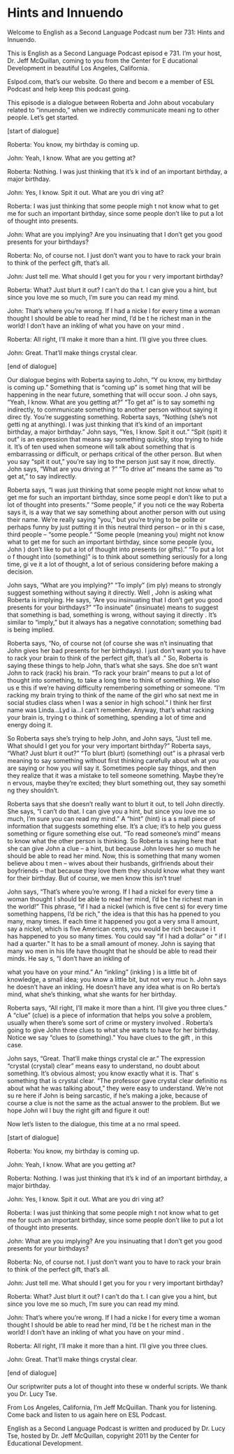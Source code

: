 # Hints and Innuendo

Welcome to English as a Second Language Podcast num ber 731: Hints and Innuendo. 

This is English as a Second Language Podcast episod e 731.  I’m your host, Dr. Jeff McQuillan, coming to you from the Center for E ducational Development in beautiful Los Angeles, California. 

Eslpod.com, that’s our website.  Go there and becom e a member of ESL Podcast and help keep this podcast going. 

This episode is a dialogue between Roberta and John  about vocabulary related to “innuendo,” when we indirectly communicate meani ng to other people.  Let’s get started. 

[start of dialogue] 

Roberta:  You know, my birthday is coming up. 

John:  Yeah, I know.  What are you getting at?   

Roberta:  Nothing.  I was just thinking that it’s k ind of an important birthday, a major birthday. 

John:  Yes, I know.  Spit it out.  What are you dri ving at? 

Roberta:  I was just thinking that some people migh t not know what to get me for such an important birthday, since some people don’t  like to put a lot of thought into presents. 

John:  What are you implying?  Are you insinuating that I don’t get you good presents for your birthdays? 

Roberta:  No, of course not.  I just don’t want you  to have to rack your brain to think of the perfect gift, that’s all. 

John:  Just tell me.  What should I get you for you r very important birthday? 

Roberta:  What?  Just blurt it out?  I can’t do tha t.  I can give you a hint, but since you love me so much, I’m sure you can read my mind.  

John:  That’s where you’re wrong.  If I had a nicke l for every time a woman thought I should be able to read her mind, I’d be t he richest man in the world!  I don’t have an inkling of what you have on your mind . 

Roberta:  All right, I’ll make it more than a hint.   I’ll give you three clues. 

John:  Great.  That’ll make things crystal clear. 

[end of dialogue] 

Our dialogue begins with Roberta saying to John, “Y ou know, my birthday is coming up.”  Something that is “coming up” is somet hing that will be happening in the near future, something that will occur soon.  J ohn says, “Yeah, I know.  What are you getting at?”  “To get at” is to say somethi ng indirectly, to communicate something to another person without saying it direc tly.  You’re suggesting something.  Roberta says, “Nothing (she’s not getti ng at anything).  I was just thinking that it’s kind of an important birthday, a  major birthday.”  John says, “Yes, I know.  Spit it out.”  “Spit (spit) it out” is an expression that means say something quickly, stop trying to hide it.  It’s of ten used when someone will talk about something that is embarrassing or difficult, or perhaps critical of the other person.  But when you say “spit it out,” you’re say ing to the person just say it now, directly.  John says, “What are you driving at ?”  “To drive at” means the same as “to get at,” to say indirectly. 

Roberta says, “I was just thinking that some people  might not know what to get me for such an important birthday, since some peopl e don’t like to put a lot of thought into presents.”  “Some people,” if you noti ce the way Roberta says it, is a way that we say something about another person with out using their name. We’re really saying “you,” but you’re trying to be polite or perhaps funny by just putting it in this neutral third person – or in thi s case, third people – “some people.”  “Some people (meaning you) might not know  what to get me for such an important birthday, since some people (you, John ) don’t like to put a lot of thought into presents (or gifts).”  “To put a lot o f thought into (something)” is to think about something seriously for a long time, gi ve it a lot of thought, a lot of serious considering before making a decision. 

John says, “What are you implying?”  “To imply” (im ply) means to strongly suggest something without saying it directly.  Well , John is asking what Roberta is implying.  He says, “Are you insinuating that I don’t get you good presents for your birthdays?”  “To insinuate” (insinuate) means to suggest that something is bad, something is wrong, without saying it directly .  It’s similar to “imply,” but it always has a negative connotation; something bad is  being implied.  

 Roberta says, “No, of course not (of course she was n’t insinuating that John gives her bad presents for her birthdays).  I just don’t want you to have to rack your brain to think of the perfect gift, that’s all .”  So, Roberta is saying these things to help John, that’s what she says.  She doe sn’t want John to rack (rack) his brain.  “To rack your brain” means to put a lot  of thought into something, to take a long time to think of something.  We also us e this if we’re having difficulty remembering something or someone.  “I’m racking my brain trying to think of the name of the girl who sat next me in social studies class when I was a senior in high school.”  I think her first name was Linda…Lyd ia…I can’t remember. Anyway, that’s what racking your brain is, trying t o think of something, spending a lot of time and energy doing it. 

So Roberta says she’s trying to help John, and John  says, “Just tell me.  What should I get you for your very important birthday?”   Roberta says, “What?  Just blurt it out?”  “To blurt (blurt) (something) out” is a phrasal verb meaning to say something without first thinking carefully about wh at you are saying or how you will say it.  Sometimes people say things, and then  they realize that it was a mistake to tell someone something.  Maybe they’re n ervous, maybe they’re excited; they blurt something out, they say somethi ng they shouldn’t. 

Roberta says that she doesn’t really want to blurt it out, to tell John directly.  She says, “I can’t do that.  I can give you a hint, but  since you love me so much, I’m sure you can read my mind.”  A “hint” (hint) is a s mall piece of information that suggests something else.  It’s a clue; it’s to help  you guess something or figure something else out.  “To read someone’s mind” means  to know what the other person is thinking.  So Roberta is saying here that  she can give John a clue – a hint, but because John loves her so much he should be able to read her mind. Now, this is something that many women believe abou t men – wives about their husbands, girlfriends about their boyfriends – that  because they love them they should know what they want for their birthday.  But  of course, we men know this isn’t true! 

John says, “That’s where you’re wrong.  If I had a nickel for every time a woman thought I should be able to read her mind, I’d be t he richest man in the world!” This phrase, “if I had a nickel (which is five cent s) for every time something happens, I’d be rich,” the idea is that this has ha ppened to you many, many times.  If each time it happened you got a very sma ll amount, say a nickel, which is five American cents, you would be rich because i t has happened to you so many times.  You could say “if I had a dollar” or “ if I had a quarter.”  It has to be a small amount of money.  John is saying that many wo men in his life have thought that he should be able to read their minds.  He say s, “I don’t have an inkling of  

what you have on your mind.”  An “inkling” (inkling ) is a little bit of knowledge, a small idea; you know a little bit, but not very muc h.  John says he doesn’t have an inkling.  He doesn’t have any idea what is on Ro berta’s mind, what she’s thinking, what she wants for her birthday. 

Roberta says, “All right, I’ll make it more than a hint.  I’ll give you three clues.”  A “clue” (clue) is a piece of information that helps you solve a problem, usually when there’s some sort of crime or mystery involved .  Roberta’s going to give John three clues to what she wants to have for her birthday.  Notice we say “clues to (something).”  You have clues to the gift , in this case. 

John says, “Great.  That’ll make things crystal cle ar.”  The expression “crystal (crystal) clear” means easy to understand, no doubt  about something.  It’s obvious almost; you know exactly what it is.  That’ s something that is crystal clear.  “The professor gave crystal clear definitio ns about what he was talking about,” they were easy to understand.  We’re not su re here if John is being sarcastic, if he’s making a joke, because of course  a clue is not the same as the actual answer to the problem.  But we hope John wil l buy the right gift and figure it out! 

Now let’s listen to the dialogue, this time at a no rmal speed. 

[start of dialogue] 

Roberta:  You know, my birthday is coming up. 

John:  Yeah, I know.  What are you getting at?   

Roberta:  Nothing.  I was just thinking that it’s k ind of an important birthday, a major birthday. 

John:  Yes, I know.  Spit it out.  What are you dri ving at? 

Roberta:  I was just thinking that some people migh t not know what to get me for such an important birthday, since some people don’t  like to put a lot of thought into presents. 

John:  What are you implying?  Are you insinuating that I don’t get you good presents for your birthdays? 

Roberta:  No, of course not.  I just don’t want you  to have to rack your brain to think of the perfect gift, that’s all.  

 John:  Just tell me.  What should I get you for you r very important birthday? 

Roberta:  What?  Just blurt it out?  I can’t do tha t.  I can give you a hint, but since you love me so much, I’m sure you can read my mind.  

John:  That’s where you’re wrong.  If I had a nicke l for every time a woman thought I should be able to read her mind, I’d be t he richest man in the world!  I don’t have an inkling of what you have on your mind . 

Roberta:  All right, I’ll make it more than a hint.   I’ll give you three clues. 

John:  Great.  That’ll make things crystal clear. 

[end of dialogue] 

Our scriptwriter puts a lot of thought into these w onderful scripts.  We thank you Dr. Lucy Tse.   

From Los Angeles, California, I’m Jeff McQuillan.  Thank you for listening.  Come back and listen to us again here on ESL Podcast. 

English as a Second Language Podcast is written and  produced by Dr. Lucy Tse, hosted by Dr. Jeff McQuillan, copyright 2011 by the  Center for Educational Development.

